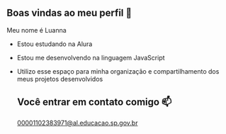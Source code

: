 ## Boas vindas ao meu perfil 🌙

Meu nome é Luanna

- Estou estudando na Alura
- Estou me desenvolvendo na linguagem JavaScript
- Utilizo esse espaço para minha organização e compartilhamento dos meus projetos desenvolvidos

  ## Você entrar em contato comigo 📫

  00001102383971@al.educacao.sp.gov.br

